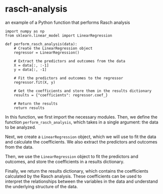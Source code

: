 # rasch-analysis
an example of a Python function that performs Rasch analysis

```
import numpy as np
from sklearn.linear_model import LinearRegression

def perform_rasch_analysis(data):
    # Create the LinearRegression object
    regressor = LinearRegression()

    # Extract the predictors and outcomes from the data
    X = data[:, :-1]
    y = data[:, -1]

    # Fit the predictors and outcomes to the regressor
    regressor.fit(X, y)

    # Get the coefficients and store them in the results dictionary
    results = {"coefficients": regressor.coef_}

    # Return the results
    return results
```

In this function, we first import the necessary modules. Then, we define the function `perform_rasch_analysis`, which takes in a single argument: the data to be analyzed.

Next, we create a `LinearRegression` object, which we will use to fit the data and calculate the coefficients. We also extract the predictors and outcomes from the data.

Then, we use the `LinearRegression` object to fit the predictors and outcomes, and store the coefficients in a results dictionary.

Finally, we return the results dictionary, which contains the coefficients calculated by the Rasch analysis. These coefficients can be used to interpret the relationships between the variables in the data and understand the underlying structure of the data.
